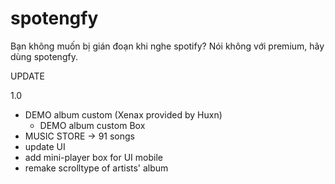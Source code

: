 # spotengfy
Bạn không muốn bị gián đoạn khi nghe spotify? Nói không với premium, hãy dùng spotengfy.

UPDATE

1.0 
+ DEMO album custom (Xenax provided by Huxn)
  - DEMO album custom Box
+ MUSIC STORE -> 91 songs
+ update UI
+ add mini-player box for UI mobile
+ remake scrolltype of artists' album
